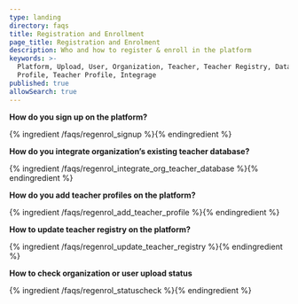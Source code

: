 ```yaml
---
type: landing
directory: faqs
title: Registration and Enrollment
page_title: Registration and Enrolment
description: Who and how to register & enroll in the platform
keywords: >-
  Platform, Upload, User, Organization, Teacher, Teacher Registry, Database,
  Profile, Teacher Profile, Integrage
published: true
allowSearch: true
---
```


**How do you sign up on the platform?**

{% ingredient /faqs/regenrol_signup %}{% endingredient %}

**How do you integrate organization’s existing teacher database?**

{% ingredient /faqs/regenrol_integrate_org_teacher_database %}{% endingredient %}

**How do you add teacher profiles on the platform?**

{% ingredient /faqs/regenrol_add_teacher_profile %}{% endingredient %}

**How to update teacher registry on the platform?**

{% ingredient /faqs/regenrol_update_teacher_registry %}{% endingredient %}

**How to check organization or user upload status**

{% ingredient /faqs/regenrol_statuscheck %}{% endingredient %}
